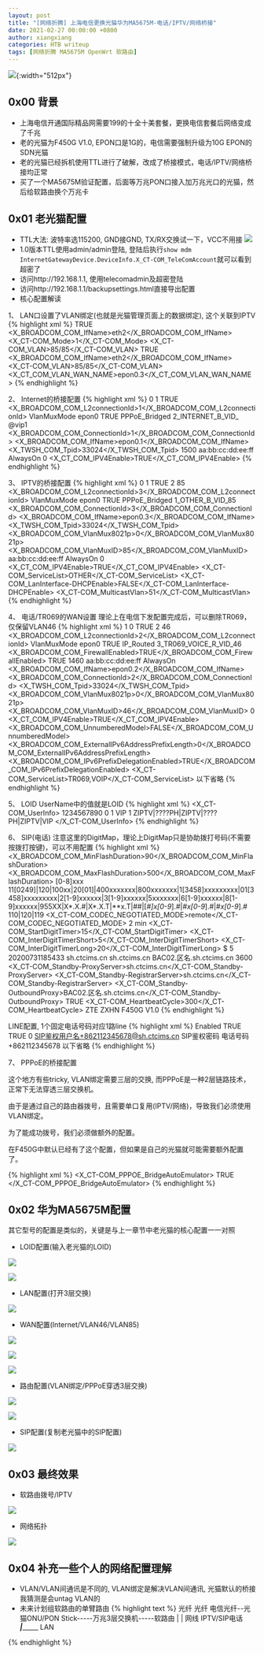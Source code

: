 ```yaml
---
layout: post
title: "[网络折腾] 上海电信更换光猫华为MA5675M-电话/IPTV/网络桥接"
date: 2021-02-27 00:00:00 +0800
author: xiangxiang
categories: HTB writeup
tags: [网络折腾 MA5675M OpenWrt 软路由]
---
```


 ![](/img/huawei-ma5675m.JPG){:width="512px"}

## 0x00 背景
- 上海电信开通国际精品网需要199的十全十美套餐，更换电信套餐后网络变成了千兆
- 老的光猫为F450G V1.0, EPON口是1G的，电信需要强制升级为10G EPON的SDN光猫
- 老的光猫已经拆机使用TTL进行了破解，改成了桥接模式，电话/IPTV/网络桥接均正常
- 买了一个MA5675M验证配置，后面等万兆PON口接入加万兆光口的光猫，然后给软路由换个万兆卡

## 0x01 老光猫配置
- TTL大法: 波特率选115200, GND接GND, TX/RX交换试一下，VCC不用接
![](/img/F450G-TTL.JPG)
- 1.0版本TTL使用admin/admin登陆, 登陆后执行`show mdm InternetGatewayDevice.DeviceInfo.X_CT-COM_TeleComAccount`就可以看到超密了
- 访问http://192.168.1.1, 使用telecomadmin及超密登陆
- 访问http://192.168.1.1/backupsettings.html直接导出配置
- 核心配置解读

1、 LAN口设置了VLAN绑定(也就是光猫管理页面上的数据绑定), 这个关联到IPTV
{% highlight xml %}
      <LANEthernetInterfaceConfig instance="3">
        <Enable>TRUE</Enable>
        <X_BROADCOM_COM_IfName>eth2</X_BROADCOM_COM_IfName>
        <X_CT-COM_Mode>1</X_CT-COM_Mode>
        <X_CT-COM_VLAN>85/85</X_CT-COM_VLAN>
        <LANVlanBindConfig instance="3">
          <Enable>TRUE</Enable>
          <X_BROADCOM_COM_IfName>eth2</X_BROADCOM_COM_IfName>
          <X_CT-COM_VLAN>85/85</X_CT-COM_VLAN>
          <X_CT_COM_VLAN_WAN_NAME>epon0.3</X_CT_COM_VLAN_WAN_NAME>
        </LANVlanBindConfig>
        <LANVlanBindConfig nextInstance="4" ></LANVlanBindConfig>
      </LANEthernetInterfaceConfig>
{% endhighlight %}

2、 Internet的桥接配置
{% highlight xml %}
      <WANConnectionDevice instance="8">
        <WANIPConnectionNumberOfEntries>0</WANIPConnectionNumberOfEntries>
        <WANPPPConnectionNumberOfEntries>1</WANPPPConnectionNumberOfEntries>
        <WANEthernetLinkConfig>
          <Enable>TRUE</Enable>
          <X_BROADCOM_COM_L2connectionId>1</X_BROADCOM_COM_L2connectionId>
          <ConnectionMode>VlanMuxMode</ConnectionMode>
          <IfName>epon0</IfName>
        </WANEthernetLinkConfig>
        <WANPPPConnection instance="1">
          <Enable>TRUE</Enable>
          <ConnectionType>PPPoE_Bridged</ConnectionType>
          <Name>2_INTERNET_B_VID_</Name>
          <Username>@vip1</Username>
          <X_BROADCOM_COM_ConnectionId>1</X_BROADCOM_COM_ConnectionId>
          <X_BROADCOM_COM_IfName>epon0.1</X_BROADCOM_COM_IfName>
          <X_TWSH_COM_Tpid>33024</X_TWSH_COM_Tpid>
          <MaxMTUSize>1500</MaxMTUSize>
          <MACAddress>aa:bb:cc:dd:ee:ff</MACAddress>
          <ConnectionTrigger>AlwaysOn</ConnectionTrigger>
          <PortMappingNumberOfEntries>0</PortMappingNumberOfEntries>
          <X_CT_COM_IPV4Enable>TRUE</X_CT_COM_IPV4Enable>
        </WANPPPConnection>
        <WANPPPConnection nextInstance="2" ></WANPPPConnection>
{% endhighlight %}

3、 IPTV的桥接配置
{% highlight xml %}
      <WANConnectionDevice instance="3">
        <WANIPConnectionNumberOfEntries>0</WANIPConnectionNumberOfEntries>
        <WANPPPConnectionNumberOfEntries>1</WANPPPConnectionNumberOfEntries>
        <WANEthernetLinkConfig>
          <Enable>TRUE</Enable>
          <Mode>2</Mode>
          <VLANIDMark>85</VLANIDMark>
          <X_BROADCOM_COM_L2connectionId>3</X_BROADCOM_COM_L2connectionId>
          <ConnectionMode>VlanMuxMode</ConnectionMode>
          <IfName>epon0</IfName>
        </WANEthernetLinkConfig>
        <WANPPPConnection instance="1">
          <Enable>TRUE</Enable>
          <ConnectionType>PPPoE_Bridged</ConnectionType>
          <Name>1_OTHER_B_VID_85</Name>
          <X_BROADCOM_COM_ConnectionId>3</X_BROADCOM_COM_ConnectionId>
          <X_BROADCOM_COM_IfName>epon0.3</X_BROADCOM_COM_IfName>
          <X_TWSH_COM_Tpid>33024</X_TWSH_COM_Tpid>
          <X_BROADCOM_COM_VlanMux8021p>0</X_BROADCOM_COM_VlanMux8021p>
          <X_BROADCOM_COM_VlanMuxID>85</X_BROADCOM_COM_VlanMuxID>
          <MACAddress>aa:bb:cc:dd:ee:ff</MACAddress>
          <ConnectionTrigger>AlwaysOn</ConnectionTrigger>
          <PortMappingNumberOfEntries>0</PortMappingNumberOfEntries>
          <X_CT_COM_IPV4Enable>TRUE</X_CT_COM_IPV4Enable>
          <X_CT-COM_ServiceList>OTHER</X_CT-COM_ServiceList>
          <X_CT-COM_LanInterface-DHCPEnable>FALSE</X_CT-COM_LanInterface-DHCPEnable>
          <X_CT-COM_MulticastVlan>51</X_CT-COM_MulticastVlan>
        </WANPPPConnection>
        <WANPPPConnection nextInstance="2" ></WANPPPConnection>
      </WANConnectionDevice>
{% endhighlight %}

4、 电话/TR069的WAN设置
理论上在电信下发配置完成后，可以删除TR069，仅保留VLAN46
{% highlight xml %}
      <WANConnectionDevice instance="9">
        <WANIPConnectionNumberOfEntries>1</WANIPConnectionNumberOfEntries>
        <WANPPPConnectionNumberOfEntries>0</WANPPPConnectionNumberOfEntries>
        <WANEthernetLinkConfig>
          <Enable>TRUE</Enable>
          <Mode>2</Mode>
          <VLANIDMark>46</VLANIDMark>
          <X_BROADCOM_COM_L2connectionId>2</X_BROADCOM_COM_L2connectionId>
          <ConnectionMode>VlanMuxMode</ConnectionMode>
          <IfName>epon0</IfName>
        </WANEthernetLinkConfig>
        <WANIPConnection instance="1">
          <Enable>TRUE</Enable>
          <ConnectionType>IP_Routed</ConnectionType>
          <Name>3_TR069_VOICE_R_VID_46</Name>
          <X_BROADCOM_COM_FirewallEnabled>TRUE</X_BROADCOM_COM_FirewallEnabled>
          <DNSEnabled>TRUE</DNSEnabled>
          <MaxMTUSize>1460</MaxMTUSize>
          <MACAddress>aa:bb:cc:dd:ee:ff</MACAddress>
          <ConnectionTrigger>AlwaysOn</ConnectionTrigger>
          <X_BROADCOM_COM_IfName>epon0.2</X_BROADCOM_COM_IfName>
          <X_BROADCOM_COM_ConnectionId>2</X_BROADCOM_COM_ConnectionId>
          <X_TWSH_COM_Tpid>33024</X_TWSH_COM_Tpid>
          <X_BROADCOM_COM_VlanMux8021p>0</X_BROADCOM_COM_VlanMux8021p>
          <X_BROADCOM_COM_VlanMuxID>46</X_BROADCOM_COM_VlanMuxID>
          <PortMappingNumberOfEntries>0</PortMappingNumberOfEntries>
          <X_CT_COM_IPV4Enable>TRUE</X_CT_COM_IPV4Enable>
          <X_BROADCOM_COM_UnnumberedModel>FALSE</X_BROADCOM_COM_UnnumberedModel>
          <X_BROADCOM_COM_ExternalIPv6AddressPrefixLength>0</X_BROADCOM_COM_ExternalIPv6AddressPrefixLength>
          <X_BROADCOM_COM_IPv6PrefixDelegationEnabled>TRUE</X_BROADCOM_COM_IPv6PrefixDelegationEnabled>
          <X_CT-COM_ServiceList>TR069,VOIP</X_CT-COM_ServiceList>
          以下省略
        </WANIPConnection>
        <WANIPConnection nextInstance="2" ></WANIPConnection>
      </WANConnectionDevice>
{% endhighlight %}

5、 LOID
UserName中的值就是LOID
{% highlight xml %}
    <X_CT-COM_UserInfo>
      <UserName>1234567890</UserName>
      <Status>0</Status>
      <Result>1</Result>
      <ServiceName>VIP</ServiceName>
      <ServiceNum>1</ServiceNum>
      <AllServicesName>ZIPTV|????PH|ZIPTV|????PH|ZIPTV|VIP</AllServicesName>
    </X_CT-COM_UserInfo>
{% endhighlight %}

6、 SIP(电话)
注意这里的DigitMap，理论上DigitMap只是协助拨打号码(不需要按拨打按键)，可以不用配置
{% highlight xml %}
          <X_BROADCOM_COM_MinFlashDuration>90</X_BROADCOM_COM_MinFlashDuration>
          <X_BROADCOM_COM_MaxFlashDuration>500</X_BROADCOM_COM_MaxFlashDuration>
          <PbxInsideDigitmap>[0-8]xxx</PbxInsideDigitmap>
          <DigitMap>11[0249]|120|100xx|20[01]|400xxxxxxx|800xxxxxxx|1[3458]xxxxxxxxx|01[3458]xxxxxxxxx|2[1-9]xxxxxx|3[1-9]xxxxxx|5xxxxxxx|6[1-9]xxxxxx|8[1-9]xxxxxx|955XX|X*.X.#|X*.X.T|**x.T|##|[*#]x[0-9*].#|*#x[0-9*].#|#*x[0-9*].#</DigitMap>
          <SpecificDigitmap>110|120|119</SpecificDigitmap>
          <X_CT-COM_CODEC_NEGOTIATED_MODE>remote</X_CT-COM_CODEC_NEGOTIATED_MODE>
          <VbdCodec>2</VbdCodec>
          <DigitMapMatchMode>min</DigitMapMatchMode>
          <X_CT-COM_StartDigitTimer>15</X_CT-COM_StartDigitTimer>
          <X_CT-COM_InterDigitTimerShort>5</X_CT-COM_InterDigitTimerShort>
          <X_CT-COM_InterDigitTimerLong>20</X_CT-COM_InterDigitTimerLong>
          <CallIdFskAppendChar>$</CallIdFskAppendChar>
          <CritDigitTimer>5</CritDigitTimer>
          <VersionTime>20200731185433</VersionTime>
          <SIP>
            <ProxyServer>sh.ctcims.cn</ProxyServer>
            <RegistrarServer>sh.ctcims.cn</RegistrarServer>
            <OutboundProxy>BAC02.区名.sh.ctcims.cn</OutboundProxy>
            <RegisterExpires>3600</RegisterExpires>
            <X_CT-COM_Standby-ProxyServer>sh.ctcims.cn</X_CT-COM_Standby-ProxyServer>
            <X_CT-COM_Standby-RegistrarServer>sh.ctcims.cn</X_CT-COM_Standby-RegistrarServer>
            <X_CT-COM_Standby-OutboundProxy>BAC02.区名.sh.ctcims.cn</X_CT-COM_Standby-OutboundProxy>
            <SipDateEnable>TRUE</SipDateEnable>
            <X_CT-COM_HeartbeatCycle>300</X_CT-COM_HeartbeatCycle>
            <UserAgent>ZTE ZXHN F450G V1.0</UserAgent>
          </SIP>
{% endhighlight %}

LINE配置, 1个固定电话号码对应1路line
{% highlight xml %}
          <Line instance="1">
            <Enable>Enabled</Enable>
            <SubsReg>TRUE</SubsReg>
            <SubsUA>TRUE</SubsUA>
            <TelUrlType>0</TelUrlType>
            <SIP>
              <AuthUserName>SIP鉴权用户名+862112345678@sh.ctcims.cn</AuthUserName>
              <AuthPassword>SIP鉴权密码</AuthPassword>
              <URI>电话号码+862112345678</URI>
            </SIP>
            以下省略
          </Line>
{% endhighlight %}

7、 PPPoE的桥接配置

这个地方有些tricky, VLAN绑定需要三层的交换, 而PPPoE是一种2层链路技术，正常下无法穿透三层交换机。

由于是通过自己的路由器拨号，且需要单口复用(IPTV/网络)，导致我们必须使用VLAN绑定。

为了能成功拨号，我们必须做额外的配置。

在F450G中默认已经有了这个配置，但如果是自己的光猫就可能需要额外配置了。

{% highlight xml %}
    <X_CT-COM_PPPOE_BridgeAutoEmulator>
      <Enable>TRUE</Enable>
    </X_CT-COM_PPPOE_BridgeAutoEmulator>
{% endhighlight %}



## 0x02 华为MA5675M配置
其它型号的配置是类似的，关键是与上一章节中老光猫的核心配置一一对照
- LOID配置(输入老光猫的LOID)

![](/img/huawei-ma5675m-loid-1.JPG)

![](/img/huawei-ma5675m-loid-2.JPG)

- LAN配置(打开3层交换)

![](/img/huawei-ma5675m-lan.JPG)

- WAN配置(Internet/VLAN46/VLAN85)

![](/img/huawei-ma5675m-wan-1.JPG)

![](/img/huawei-ma5675m-wan-2.JPG)

![](/img/huawei-ma5675m-wan-3.JPG)

- 路由配置(VLAN绑定/PPPoE穿透3层交换)

![](/img/huawei-ma5675m-vlan-1.JPG)

![](/img/huawei-ma5675m-vlan-2.JPG)

- SIP配置(复制老光猫中的SIP配置)

![](/img/huawei-ma5675m-sip-1.JPG)


## 0x03 最终效果
- 软路由拨号/IPTV

![](/img/huawei-ma5675m-final-1.JPG)

- 网络拓扑

![](/img/huawei-ma5675m-final-2.JPG)

## 0x04 补充一些个人的网络配置理解
- VLAN/VLAN间通讯是不同的, VLAN绑定是解决VLAN间通讯, 光猫默认的桥接我猜测是会untag VLAN的
- 未来计划组软路由的单臂路由
{% highlight text %}
                           光纤             光纤
电信光纤--光猫ONU/PON Stick-----万兆3层交换机-----软路由
                                  |
                                  | 网线
                  IPTV/SIP电话 ___|________ LAN
 
{% endhighlight %}